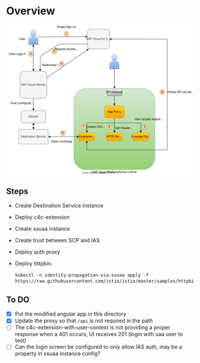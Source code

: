 # Overview

![Flow](assets/identity-propagation-via-xsuaa.svg)

## Steps

- Create Destination Service instance
- Deploy c4c-extension
- Create xsuaa instance
- Create trust between SCP and IAS
- Deploy auth proxy
- Deploy httpbin.

  ```shell script
  kubectl -n identity-propagation-via-xsuaa apply -f https://raw.githubusercontent.com/istio/istio/master/samples/httpbin/httpbin.yaml
  ```

## To DO

- [x] Put the modified angular app in this directory
- [x] Update the proxy so that `/api` is not required in the path
- [ ] The c4c-extension-with-user-context is not providing a proper response when a 401 occurs, UI receives 201 (login with uaa user to test)
- [ ] Can the login screen be configured to only allow IAS auth, may be a property in xsuaa instance config?
